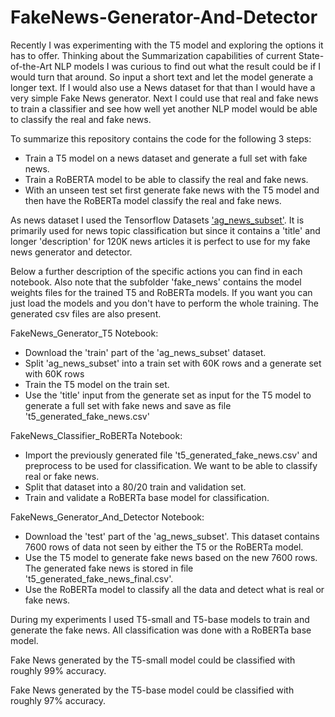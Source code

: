 # FakeNews-Generator-And-Detector

Recently I was experimenting with the T5 model and exploring the options it has to offer. Thinking about the Summarization capabilities of current State-of-the-Art NLP models I was curious to find out what the result could be if I would turn that around. So input a short text and let the model generate a longer text. If I would also use a News dataset for that than I would have a very simple Fake News generator. Next I could use that real and fake news to train a classifier and see how well yet another NLP model would be able to classify the real and fake news.

To summarize this repository contains the code for the following 3 steps:
- Train a T5 model on a news dataset and generate a full set with fake news.
- Train a RoBERTA model to be able to classify the real and fake news.
- With an unseen test set first generate fake news with the T5 model and then have the RoBERTa model classify the real and fake news.

As news dataset I used the Tensorflow Datasets ['ag_news_subset'](https://www.tensorflow.org/datasets/catalog/ag_news_subset). It is primarily used for news topic classification but since it contains a 'title' and longer 'description' for 120K news articles it is perfect to use for my fake news generator and detector.

Below a further description of the specific actions you can find in each notebook.
Also note that the subfolder 'fake_news' contains the model weights files for the trained T5 and RoBERTa models. If you want you can just load the models and you don't have to perform the whole training. The generated csv files are also present.

FakeNews_Generator_T5 Notebook:
- Download the 'train' part of the 'ag_news_subset' dataset.
- Split 'ag_news_subset' into a train set with 60K rows and a generate set with 60K rows
- Train the T5 model on the train set.
- Use the 'title' input from the generate set as input for the T5 model to generate a full set with fake news and save as file 't5_generated_fake_news.csv'

FakeNews_Classifier_RoBERTa Notebook:
- Import the previously generated file 't5_generated_fake_news.csv' and preprocess to be used for classification. We want to be able to classify real or fake news.
- Split that dataset into a 80/20 train and validation set.
- Train and validate a RoBERTa base model for classification.

FakeNews_Generator_And_Detector Notebook:
- Download the 'test' part of the 'ag_news_subset'. This dataset contains 7600 rows of data not seen by either the T5 or the RoBERTa model.
- Use the T5 model to generate fake news based on the new 7600 rows. The generated fake news is stored in file 't5_generated_fake_news_final.csv'.
- Use the RoBERTa model to classify all the data and detect what is real or fake news.

During my experiments I used T5-small and T5-base models to train and generate the fake news. All classification was done with a RoBERTa base model.

Fake News generated by the T5-small model could be classified with roughly 99% accuracy.

Fake News generated by the T5-base model could be classified with roughly 97% accuracy.